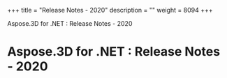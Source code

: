 +++
title = "Release Notes - 2020" 
description = "" 
weight = 8094 
+++

Aspose.3D for .NET : Release Notes - 2020  

# Aspose.3D for .NET : Release Notes - 2020


